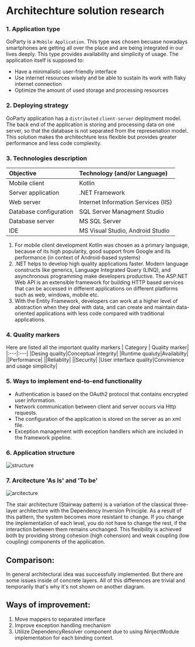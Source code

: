 ﻿# Architechture solution research

### 1. Application type
  GoParty is a `Mobile Application`. This type was chosen becuase nowadays smartphones are getting all over the place and are being integrated in our lives deeply. This type provides availability and simplicity of usage.
The application itself is supposed to:
* Have a minimalistic user-friendly interface
* Use internet resources wisely and be able to sustain its work with flaky internet connection
* Optimize the amount of used storage and processing resources

### 2. Deploying strategy

  GoParty application has a `distributed` `client-server` deployment model. The back end of the application is storing and processing data on one server, so that the database is not separated from the represenation model. This solution makes the architechture less flexible but provides greater performance and  less code complexity.

### 3. Technologies description
| Objective | Technology (and/or Language) | 
|:---|:---|
|Mobile client|Kotlin|
|Server application|.NET Framework|
|Web server|Internet Information Services (IIS)|
|Database configuration|SQL Server Managment Studio|
|Database server|MS SQL Server|
|IDE|MS Visual Studio, Android Studio|

1) For mobile client development Kotlin was chosen as a primary language, because of its high popularity, good support from Google and its performance (in context of Android-based systems)
2) .NET helps to develop high quality applications faster. Modern language constructs like generics, Language Integrated Query (LINQ), and asynchronous programming make developers productive. The ASP.NET Web API is an extensible framework for building HTTP based services that can be accessed in different applications on different platforms such as web, windows, mobile etc.
3)  With the Entity Framework, developers can work at a higher level of abstraction when they deal with data, and can create and maintain data-oriented applications with less code compared with traditional applications.

### 4. Quality markers
Here are listed all the important  quality markers
| Category |  Quality marker| 
|:---|:---|
|Desing quality|Conceptual integrity|
|Runtime qualuty|Availabilty|
||Performance|
||Reliablity|
||Security|
|User interface quality|Convinience and usage simplicity|

### 5. Ways to implement end-to-end functionality
* Authentication is based on the OAuth2 protocol that contains encrypted user information.
* Network communication between client and server occurs via Http requests.
* The configuration of the application is stored on the server as an xml file.
* Exception management with exception handlers which are included in the framework pipeline.
### 6. Application structure
![structure](https://github.com/NasterVill/GoParty/blob/master/Resources/Diagrams/Structure.PNG)
### 7. Arcitecture 'As Is' and 'To be'
![arcitecture](https://github.com/NasterVill/GoParty/blob/master/Resources/Diagrams/Architecture(Back%20end).PNG)

  The stair architecture (Stairway pattern) is a variation of the classical three-layer architecture with the Dependency Inversion Principle. As a result of this pattern, the system becomes more resistant to change. If you change the implementation of each level, you do not have to change the rest, if the interaction between them remains unchanged. This flexibility is achieved both by providing strong cohesion (high cohension) and weak coupling (low coupling) components of the application.
## Comparison:
  In general architectural idea was successfully implemented. But there are some issues inside of concrete layers. All of this differences are trivial and temporarily that's why it's not shown on another diagram. 
  
## Ways of improvement:
  1. Move mappers to separated interface 
  2. Improve exception handling mechanism
  3. Utilize DependencyResolver component due to using NinjectModule implementation for each binding context.
  
  
